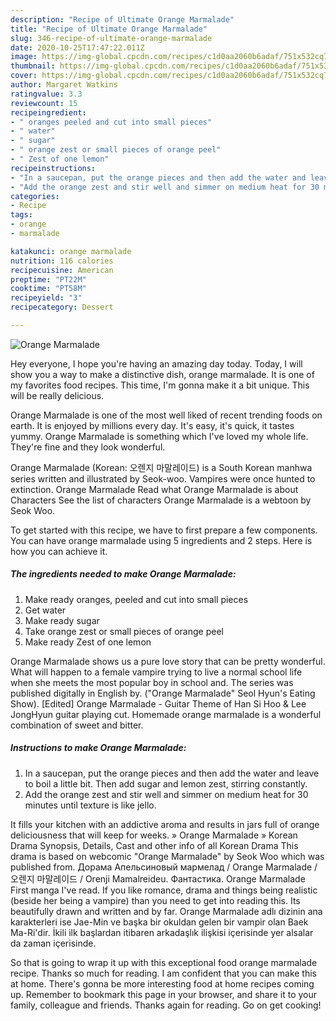 ```yaml
---
description: "Recipe of Ultimate Orange Marmalade"
title: "Recipe of Ultimate Orange Marmalade"
slug: 346-recipe-of-ultimate-orange-marmalade
date: 2020-10-25T17:47:22.011Z
image: https://img-global.cpcdn.com/recipes/c1d0aa2060b6adaf/751x532cq70/orange-marmalade-recipe-main-photo.jpg
thumbnail: https://img-global.cpcdn.com/recipes/c1d0aa2060b6adaf/751x532cq70/orange-marmalade-recipe-main-photo.jpg
cover: https://img-global.cpcdn.com/recipes/c1d0aa2060b6adaf/751x532cq70/orange-marmalade-recipe-main-photo.jpg
author: Margaret Watkins
ratingvalue: 3.3
reviewcount: 15
recipeingredient:
- " oranges peeled and cut into small pieces"
- " water"
- " sugar"
- " orange zest or small pieces of orange peel"
- " Zest of one lemon"
recipeinstructions:
- "In a saucepan, put the orange pieces and then add the water and leave to boil a little bit. Then add sugar and lemon zest, stirring constantly."
- "Add the orange zest and stir well and simmer on medium heat for 30 minutes until texture is like jello."
categories:
- Recipe
tags:
- orange
- marmalade

katakunci: orange marmalade 
nutrition: 116 calories
recipecuisine: American
preptime: "PT22M"
cooktime: "PT58M"
recipeyield: "3"
recipecategory: Dessert

---
```



![Orange Marmalade](https://img-global.cpcdn.com/recipes/c1d0aa2060b6adaf/751x532cq70/orange-marmalade-recipe-main-photo.jpg)

Hey everyone, I hope you're having an amazing day today. Today, I will show you a way to make a distinctive dish, orange marmalade. It is one of my favorites food recipes. This time, I'm gonna make it a bit unique. This will be really delicious.

Orange Marmalade is one of the most well liked of recent trending foods on earth. It is enjoyed by millions every day. It's easy, it's quick, it tastes yummy. Orange Marmalade is something which I've loved my whole life. They're fine and they look wonderful.

Orange Marmalade (Korean: 오렌지 마말레이드) is a South Korean manhwa series written and illustrated by Seok-woo. Vampires were once hunted to extinction. Orange Marmalade Read what Orange Marmalade is about Characters See the list of characters Orange Marmalade is a webtoon by Seok Woo.


To get started with this recipe, we have to first prepare a few components. You can have orange marmalade using 5 ingredients and 2 steps. Here is how you can achieve it.

<!--inarticleads1-->

##### The ingredients needed to make Orange Marmalade:

1. Make ready  oranges, peeled and cut into small pieces
1. Get  water
1. Make ready  sugar
1. Take  orange zest or small pieces of orange peel
1. Make ready  Zest of one lemon


Orange Marmalade shows us a pure love story that can be pretty wonderful. What will happen to a female vampire trying to live a normal school life when she meets the most popular boy in school and. The series was published digitally in English by. (&#34;Orange Marmalade&#34; Seol Hyun&#39;s Eating Show). [Edited] Orange Marmalade - Guitar Theme of Han Si Hoo &amp; Lee JongHyun guitar playing cut. Homemade orange marmalade is a wonderful combination of sweet and bitter. 

<!--inarticleads2-->

##### Instructions to make Orange Marmalade:

1. In a saucepan, put the orange pieces and then add the water and leave to boil a little bit. Then add sugar and lemon zest, stirring constantly.
1. Add the orange zest and stir well and simmer on medium heat for 30 minutes until texture is like jello.


It fills your kitchen with an addictive aroma and results in jars full of orange deliciousness that will keep for weeks. » Orange Marmalade » Korean Drama Synopsis, Details, Cast and other info of all Korean Drama This drama is based on webcomic &#34;Orange Marmalade&#34; by Seok Woo which was published from. Дорама Апельсиновый мармелад / Orange Marmalade / 오렌지 마말레이드 / Orenji Mamalreideu. Фантастика. Orange Marmalade First manga I&#39;ve read. If you like romance, drama and things being realistic (beside her being a vampire) than you need to get into reading this. Its beautifully drawn and written and by far. Orange Marmalade adlı dizinin ana karakterleri ise Jae-Min ve başka bir okuldan gelen bir vampir olan Baek Ma-Ri&#39;dir. İkili ilk başlardan itibaren arkadaşlık ilişkisi içerisinde yer alsalar da zaman içerisinde. 

So that is going to wrap it up with this exceptional food orange marmalade recipe. Thanks so much for reading. I am confident that you can make this at home. There's gonna be more interesting food at home recipes coming up. Remember to bookmark this page in your browser, and share it to your family, colleague and friends. Thanks again for reading. Go on get cooking!
